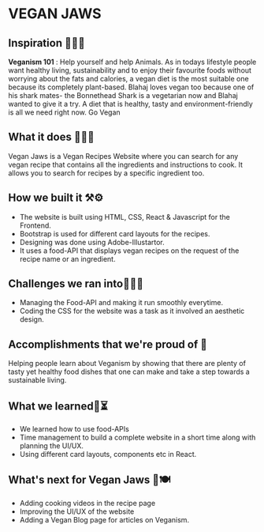 # VEGAN JAWS

## Inspiration 🥕🥑🥗

**Veganism 101** : Help yourself and help Animals. As in todays lifestyle people want healthy living, sustainability and to enjoy their favourite foods without worrying about the fats and calories, a vegan diet is the most suitable one because its completely plant-based. Blahaj loves vegan too because one of his shark mates- the Bonnethead Shark is a vegetarian now and Blahaj wanted to give it a try. A diet that is healthy, tasty and environment-friendly is all we need right now. Go Vegan

## What it does 🍲🧑‍🍳

Vegan Jaws is a Vegan Recipes Website where you can search for any vegan recipe that contains all the ingredients and instructions to cook. It allows you to search for recipes by a specific ingredient too. 

## How we built it ⚒️⚙️

- The website is built using HTML, CSS, React & Javascript for the Frontend. 
- Bootstrap is used for different card layouts for the recipes.
- Designing was done using Adobe-Illustartor.
- It uses a food-API that displays vegan recipes on the request of the recipe name or an ingredient. 

## Challenges we ran into🧑‍💻🧠
- Managing the Food-API and making it run smoothly everytime.
- Coding the CSS for the website was a task as it involved an aesthetic design.

## Accomplishments that we're proud of 🙌

Helping people learn about Veganism by showing that there are plenty of tasty yet healthy food dishes that one can make and take a step towards a sustainable living.


## What we learned📝⏳

- We learned how to use food-APIs
- Time management to build a complete website in a short time along with planning the UI/UX.
- Using different card layouts, components etc in React.

## What's next for Vegan Jaws 🦈🍽️

- Adding cooking videos in the recipe page
- Improving the UI/UX of the website
- Adding a Vegan Blog page for articles on Veganism.

